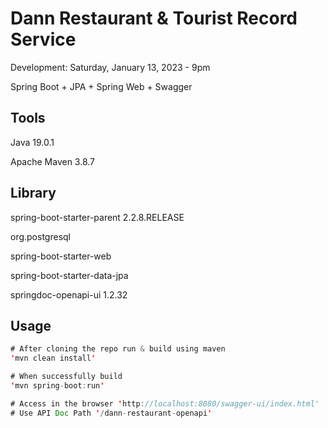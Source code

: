 # Dann Restaurant & Tourist Record Service 

Development: Saturday, January 13, 2023 - 9pm

Spring Boot + JPA + Spring Web + Swagger

## Tools
Java 19.0.1

Apache Maven 3.8.7

## Library

spring-boot-starter-parent 2.2.8.RELEASE

org.postgresql

spring-boot-starter-web

spring-boot-starter-data-jpa

springdoc-openapi-ui 1.2.32



## Usage

```java
# After cloning the repo run & build using maven
'mvn clean install'

# When successfully build
'mvn spring-boot:run'

# Access in the browser 'http://localhost:8080/swagger-ui/index.html'
# Use API Doc Path '/dann-restaurant-openapi'


